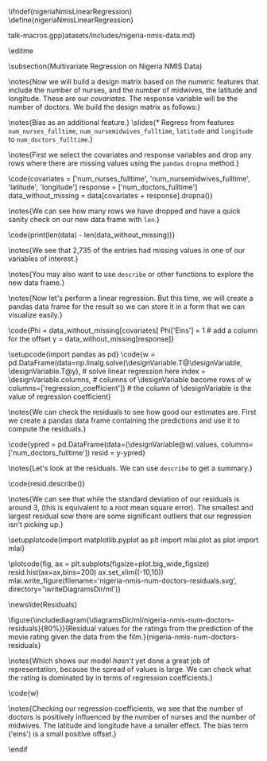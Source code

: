 \ifndef{nigeriaNmisLinearRegression}
\define{nigeriaNmisLinearRegression}

talk-macros.gpp}atasets/includes/nigeria-nmis-data.md}

\editme

\subsection{Multivariate Regression on Nigeria NMIS Data}

\notes{Now we will build a design matrix based on the numeric features that include the number of nurses, and the number of midwives, the latitude and longitude. These are our *covariates*. The response variable will be the number of doctors.  We build the design matrix as follows:}

\notes{Bias as an additional feature.}
\slides{* Regress from features `num_nurses_fulltime`, `num_nursemidwives_fulltime`, `latitude` and `longitude` to `num_doctors_fulltime`.}

\notes{First we select the covariates and response variables and drop any rows where there are missing values using the `pandas` `dropna` method.}

\code{covariates = ['num_nurses_fulltime', 'num_nursemidwives_fulltime', 'latitude', 'longitude']
response = ['num_doctors_fulltime']
data_without_missing = data[covariates + response].dropna()}

\notes{We can see how many rows we have dropped and have a quick sanity check on our new data frame with `len`.}

\code{print(len(data) - len(data_without_missing))}

\notes{We see that 2,735 of the entries had missing values in one of our variables of interest.}

\notes{You may also want to use `describe` or other functions to explore the new data frame.}

\notes{Now let's perform a linear regression. But this time, we will create a pandas data frame for the result so we can store it in a form that we can visualize easily.}

\code{Phi = data_without_missing[covariates]
Phi['Eins'] = 1 # add a column for the offset
y = data_without_missing[response]}

\setupcode{import pandas as pd}
\code{w = pd.DataFrame(data=np.linalg.solve(\designVariable.T@\designVariable, \designVariable.T@y),  # solve linear regression here
                 index = \designVariable.columns,  # columns of \designVariable become rows of w
                 columns=['regression_coefficient']) # the column of \designVariable is the value of regression coefficient}

\notes{We can check the residuals to see how good our estimates are. First we create a pandas data frame containing the predictions and use it to compute the residuals.}

\code{ypred = pd.DataFrame(data=(\designVariable@w).values, columns=['num_doctors_fulltime'])
resid = y-ypred}

\notes{Let's look at the residuals. We can use `describe` to get a summary.}

\code{resid.describe()}


\notes{We can see that while the standard deviation of our residuals is around 3, (this is equivalent to a root mean square error). The smallest and largest residual sow there are some significant outliers that our regression isn't picking up.}

\setupplotcode{import matplotlib.pyplot as plt
import mlai.plot as plot
import mlai}

\plotcode{fig, ax = plt.subplots(figsize=plot.big_wide_figsize)
resid.hist(ax=ax,bins=200)
ax.set_xlim((-10,10))
mlai.write_figure(filename='nigeria-nmis-num-doctors-residuals.svg', 
				  directory='\writeDiagramsDir/ml')}

\newslide{Residuals}

\figure{\includediagram{\diagramsDir/ml/nigeria-nmis-num-doctors-residuals}{80%}}{Residual values for the ratings from the prediction of the movie rating given the data from the film.}{nigeria-nmis-num-doctors-residuals}

\notes{Which shows our model *hasn't* yet done a great job of representation, because the spread of values is large. We can check what the rating is dominated by in terms of regression coefficients.}

\code{w}

\notes{Checking our regression coefficients, we see that the number of doctors is positively influenced by the number of nurses and the number of midwives. The latitude and longitude have a smaller effect. The bias term ('eins') is a small positive offset.}

                            
\endif

